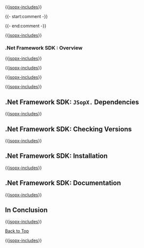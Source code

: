 ﻿{{[jsopx-includes](AllGlobal/Master/Includes/Template/Technologies/NetFrameworkSdk/Header.md)}}

{{- start:comment -}}
<!-- START JSOPX NOVA DOCX HEADER
group: 'Technologies'
subGroup: '.Net Framework SDK'
isDraft: true
isProductionReady: true
toc: true
END JSOPX NOVA DOCX HEADER -->
{{- end:comment -}}

{{[jsopx-includes](AllGlobal/Master/Includes/Common/Draft-Notice.md)}}


### .Net Framework SDK : Overview

{{[jsopx-includes](AllGlobal/Master/Includes/Template/Technologies/NetFrameworkSdk/Overview.md)}}

{{[jsopx-includes](AllGlobal/Master/Includes/Common/Current-Phase.md)}}

{{[jsopx-includes](AllGlobal/Master/Includes/Template/Technologies/NetFrameworkSdk/BodyContent.md)}}

{{[jsopx-includes](AllGlobal/Master/Includes/Common/Alerts-Current.md)}}


## .Net Framework SDK: `JSopX.` Dependencies

{{[jsopx-includes](AllGlobal/Master/Includes/Template/Technologies/NetFrameworkSdk/JsopxDependencies.md)}}


## .Net Framework SDK: Checking Versions

{{[jsopx-includes](AllGlobal/Master/Includes/Template/Technologies/NetFrameworkSdk/CheckingVersions.md)}}


## .Net Framework SDK: Installation

{{[jsopx-includes](AllGlobal/Master/Includes/Template/Technologies/NetFrameworkSdk/Installation.md)}}

## .Net Framework SDK: Documentation

{{[jsopx-includes](AllGlobal/Master/Includes/Template/Technologies/NetFrameworkSdk/Documentation.md)}}

## In Conclusion

{{[jsopx-includes](AllGlobal/Master/Includes/Template/Technologies/NetFrameworkSdk/InConclusion.md)}}

[Back to Top](#table-of-contents)

{{[jsopx-includes](AllGlobal/Master/Includes/Layout/Footer.md)}}